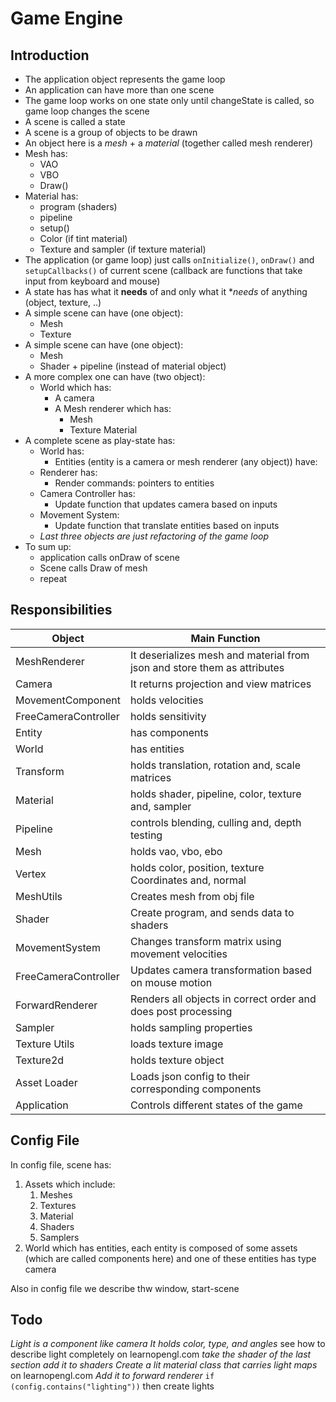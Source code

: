 # Game Engine

## Introduction

* The application object represents the game loop 
* An application can have more than one scene
* The game loop works on one state only until changeState is called, so game loop changes the scene
* A scene is called a state
* A scene is a group of objects to be drawn
* An object here is a *mesh* + a *material* (together called mesh renderer)
* Mesh has:
  - VAO
  - VBO
  - Draw()
* Material has:
  - program (shaders)
  - pipeline
  - setup()
  - Color (if tint material)
  - Texture and sampler (if texture material)
* The application (or game loop) just calls `onInitialize()`, `onDraw()`  and `setupCallbacks()` of current scene (callback are functions that take input from keyboard and mouse)
* A state has has what it **needs** of and only what it **needs* of anything (object, texture, ..)
* A simple scene can have (one object):
  - Mesh
  - Texture
* A simple scene can have (one object):
  - Mesh
  - Shader + pipeline (instead of material object)
* A more complex one can have (two object):
  - World which has:
    - A camera
    - A Mesh renderer which has:
        - Mesh
        - Texture Material
* A complete scene as play-state has:
  - World has:
    - Entities (entity is a camera or mesh renderer (any object)) have:
  - Renderer has:
    - Render commands: pointers to entities
  - Camera Controller has:
    - Update function that updates camera based on inputs
  - Movement System:
    - Update function that translate entities based on inputs
  - *Last three objects are just refactoring of the game loop*
* To sum up:
  * application calls onDraw of scene
  * Scene calls Draw of mesh
  * repeat


## Responsibilities

| Object | Main Function |
|--|--|
| MeshRenderer | It deserializes mesh and material from json and store them as attributes |
| Camera | It returns projection and view matrices |
| MovementComponent | holds velocities |
| FreeCameraController | holds sensitivity |
| Entity | has components |
| World | has entities |
| Transform | holds translation, rotation and, scale matrices |
| Material | holds shader, pipeline, color, texture and, sampler |
| Pipeline | controls blending, culling and, depth testing |
| Mesh | holds vao, vbo, ebo |
| Vertex | holds color, position, texture Coordinates and, normal |
| MeshUtils | Creates mesh from obj file |
| Shader | Create program, and sends data to shaders |
| MovementSystem | Changes transform matrix using movement velocities |
| FreeCameraController | Updates camera transformation based on mouse motion |
| ForwardRenderer | Renders all objects in correct order and does post processing |
| Sampler | holds sampling properties |
| Texture Utils | loads texture image |
| Texture2d | holds texture object |
| Asset Loader | Loads json config to their corresponding components |
| Application | Controls different states of the game |

## Config File

In config file, scene has:
1. Assets which include:
   1. Meshes
   2. Textures
   3. Material
   4. Shaders
   5. Samplers
2. World which has entities, each entity is composed of some assets (which are called components here) and one of these entities has type camera

Also in config file we describe thw window, start-scene

## Todo

*Light is a component like camera*
*It holds color, type, and angles* see how to describe light completely on learnopengl.com
*take the shader of the last section add it to shaders*
*Create a lit material class that carries light maps* on learnopengl.com
*Add it to forward renderer* `if (config.contains("lighting"))` then create lights 

